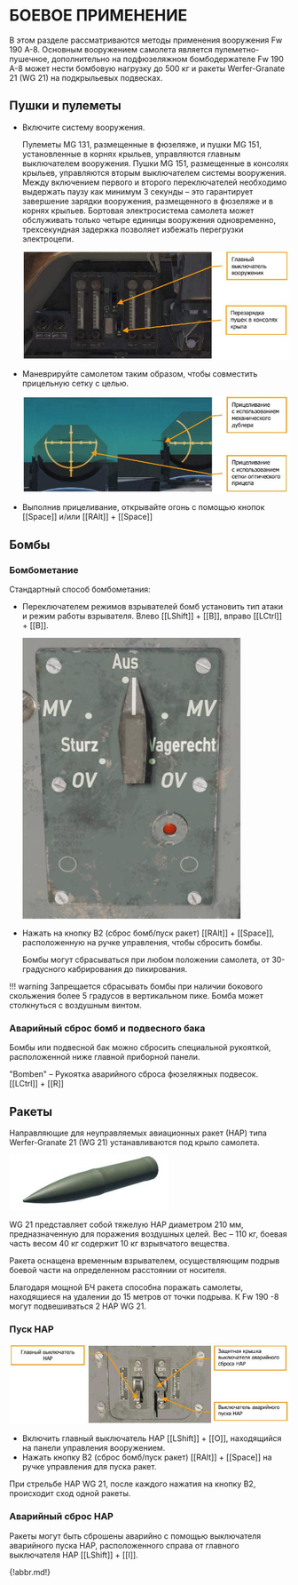 # БОЕВОЕ ПРИМЕНЕНИЕ

В этом разделе рассматриваются методы применения вооружения Fw 190 A-8.
Основным вооружением самолета является пулеметно-пушечное, дополнительно
на подфюзеляжном бомбодержателе Fw 190 A-8 может нести бомбовую нагрузку
до 500 кг и ракеты Werfer-Granate 21 (WG 21) на подкрыльевых подвесках.


## Пушки и пулеметы

- Включите систему вооружения.

    Пулеметы MG 131, размещенные в фюзеляже, и пушки MG 151, установленные в корнях
    крыльев, управляются главным выключателем вооружения.
    Пушки MG 151, размещенные в консолях крыльев, управляются вторым выключателем
    системы вооружения.<br>
    Между включением первого и второго переключателей необходимо выдержать паузу как
    минимум 3 секунды – это гарантирует завершение зарядки вооружения, размещенного
    в фюзеляже и в корнях крыльев. Бортовая электросистема самолета может обслуживать
    только четыре единицы вооружения одновременно, трехсекундная задержка позволяет
    избежать перегрузки электроцепи.

    ![     ](img/-121-1.jpg)

- Маневрируйте самолетом таким образом, чтобы совместить прицельную сетку с целью.

    ![     ](img/-121-2.jpg)

- Выполнив прицеливание, открывайте огонь с помощью кнопок [[Space]] и/или [[RAlt]] + [[Space]]

## Бомбы

### Бомбометание

Стандартный способ бомбометания:

- Переключателем режимов взрывателей бомб установить тип атаки и режим работы
    взрывателя. Влево [[LShift]] + [[B]], вправо [[LCtrl]] + [[B]].

    ![     ](img/-122-518.jpg)

- Нажать на кнопку В2 (сброс бомб/пуск ракет) [[RAlt]] + [[Space]], расположенную на ручке
    управления, чтобы сбросить бомбы.

    Бомбы могут сбрасываться при любом положении самолета, от 30-градусного
    кабрирования до пикирования.

!!! warning
    Запрещается сбрасывать бомбы при наличии бокового скольжения более 5 градусов
           в вертикальном пике. Бомба может столкнуться с воздушным винтом.


### Аварийный сброс бомб и подвесного бака

Бомбы или подвесной бак можно сбросить специальной рукояткой, расположенной ниже
главной приборной панели.

"Bomben" – Рукоятка аварийного сброса фюзеляжных подвесок. [[LCtrl]] + [[R]]

## Ракеты

Направляющие для неуправляемых авиационных ракет (НАР) типа Werfer-Granate 21 (WG 21)
устанавливаются под крыло самолета.

![](img/-123-519.jpg)

WG 21 представляет собой тяжелую НАР диаметром 210 мм, предназначенную для поражения
воздушных целей. Вес – 110 кг, боевая часть весом 40 кг содержит 10 кг взрывчатого
вещества.

Ракета оснащена временным взрывателем, осуществляющим подрыв боевой части
на определенном расстоянии от носителя.

Благодаря мощной БЧ ракета способна поражать самолеты, находящиеся на удалении
до 15 метров от точки подрыва. К Fw 190 -8 могут подвешиваться 2 НАР WG 21.


### Пуск НАР

![](img/-123-1.jpg)

- Включить главный выключатель НАР [[LShift]] + [[O]], находящийся на панели управления
    вооружением.
- Нажать кнопку В2 (сброс бомб/пуск ракет) [[RAlt]] + [[Space]] на ручке управления для пуска
    ракет.

При стрельбе НАР WG 21, после каждого нажатия на кнопку В2, происходит сход одной ракеты.


### Аварийный сброс НАР

Ракеты могут быть сброшены аварийно с помощью выключателя аварийного пуска НАР,
расположенного справа от главного выключателя НАР [[LShift]] + [[I]].


{!abbr.md!}
